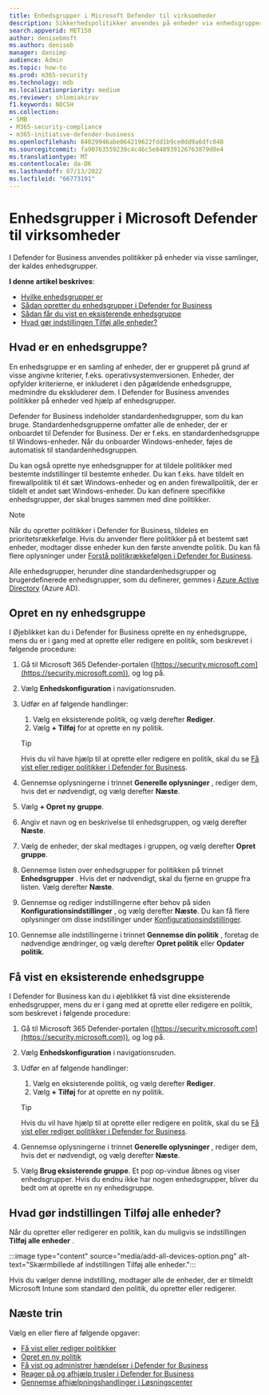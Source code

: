 ```yaml
---
title: Enhedsgrupper i Microsoft Defender til virksomheder
description: Sikkerhedspolitikker anvendes på enheder via enhedsgrupper i Defender for Business.
search.appverid: MET150
author: denisebmsft
ms.author: deniseb
manager: dansimp
audience: Admin
ms.topic: how-to
ms.prod: m365-security
ms.technology: mdb
ms.localizationpriority: medium
ms.reviewer: shlomiakirav
f1.keywords: NOCSH
ms.collection:
- SMB
- M365-security-compliance
- m365-initiative-defender-business
ms.openlocfilehash: 84029946abe064219622fdd1b9ce0dd9a6dfc048
ms.sourcegitcommit: fa90763559239c4c46c5e848939126763879d8e4
ms.translationtype: MT
ms.contentlocale: da-DK
ms.lasthandoff: 07/13/2022
ms.locfileid: "66773191"
---
```

# <a name="device-groups-in-microsoft-defender-for-business"></a>Enhedsgrupper i Microsoft Defender til virksomheder

I Defender for Business anvendes politikker på enheder via visse samlinger, der kaldes enhedsgrupper. 

**I denne artikel beskrives**:  

- [Hvilke enhedsgrupper er](#what-is-a-device-group)   
- [Sådan opretter du enhedsgrupper i Defender for Business](#create-a-new-device-group)
- [Sådan får du vist en eksisterende enhedsgruppe](#view-an-existing-device-group)
- [Hvad gør indstillingen Tilføj alle enheder?](#what-does-the-add-all-devices-option-do)


## <a name="what-is-a-device-group"></a>Hvad er en enhedsgruppe?

En enhedsgruppe er en samling af enheder, der er grupperet på grund af visse angivne kriterier, f.eks. operativsystemversionen. Enheder, der opfylder kriterierne, er inkluderet i den pågældende enhedsgruppe, medmindre du ekskluderer dem. I Defender for Business anvendes politikker på enheder ved hjælp af enhedsgrupper.

Defender for Business indeholder standardenhedsgrupper, som du kan bruge. Standardenhedsgrupperne omfatter alle de enheder, der er onboardet til Defender for Business. Der er f.eks. en standardenhedsgruppe til Windows-enheder. Når du onboarder Windows-enheder, føjes de automatisk til standardenhedsgruppen.

Du kan også oprette nye enhedsgrupper for at tildele politikker med bestemte indstillinger til bestemte enheder. Du kan f.eks. have tildelt en firewallpolitik til ét sæt Windows-enheder og en anden firewallpolitik, der er tildelt et andet sæt Windows-enheder. Du kan definere specifikke enhedsgrupper, der skal bruges sammen med dine politikker.

> [!NOTE]
> Når du opretter politikker i Defender for Business, tildeles en prioritetsrækkefølge. Hvis du anvender flere politikker på et bestemt sæt enheder, modtager disse enheder kun den første anvendte politik. Du kan få flere oplysninger under [Forstå politikrækkefølgen i Defender for Business](mdb-policy-order.md).

Alle enhedsgrupper, herunder dine standardenhedsgrupper og brugerdefinerede enhedsgrupper, som du definerer, gemmes i [Azure Active Directory](/azure/active-directory/fundamentals/active-directory-whatis) (Azure AD).

## <a name="create-a-new-device-group"></a>Opret en ny enhedsgruppe

I Øjeblikket kan du i Defender for Business oprette en ny enhedsgruppe, mens du er i gang med at oprette eller redigere en politik, som beskrevet i følgende procedure: 

1. Gå til Microsoft 365 Defender-portalen ([https://security.microsoft.com](https://security.microsoft.com)), og log på.

2. Vælg **Enhedskonfiguration** i navigationsruden. 

3. Udfør en af følgende handlinger:

    1. Vælg en eksisterende politik, og vælg derefter **Rediger**.
    2. Vælg **+ Tilføj** for at oprette en ny politik.

    > [!TIP]
    > Hvis du vil have hjælp til at oprette eller redigere en politik, skal du se [Få vist eller rediger politikker i Defender for Business](mdb-view-edit-policies.md).

4. Gennemse oplysningerne i trinnet **Generelle oplysninger** , rediger dem, hvis det er nødvendigt, og vælg derefter **Næste**.

5. Vælg **+ Opret ny gruppe**. 

6. Angiv et navn og en beskrivelse til enhedsgruppen, og vælg derefter **Næste**.

7. Vælg de enheder, der skal medtages i gruppen, og vælg derefter **Opret gruppe**.

8. Gennemse listen over enhedsgrupper for politikken på trinnet **Enhedsgrupper** . Hvis det er nødvendigt, skal du fjerne en gruppe fra listen. Vælg derefter **Næste**.

9. Gennemse og rediger indstillingerne efter behov på siden **Konfigurationsindstillinger** , og vælg derefter **Næste**. Du kan få flere oplysninger om disse indstillinger under [Konfigurationsindstillinger](mdb-next-gen-configuration-settings.md).

10. Gennemse alle indstillingerne i trinnet **Gennemse din politik** , foretag de nødvendige ændringer, og vælg derefter **Opret politik** eller **Opdater politik**.

## <a name="view-an-existing-device-group"></a>Få vist en eksisterende enhedsgruppe

I Defender for Business kan du i øjeblikket få vist dine eksisterende enhedsgrupper, mens du er i gang med at oprette eller redigere en politik, som beskrevet i følgende procedure: 

1. Gå til Microsoft 365 Defender-portalen ([https://security.microsoft.com](https://security.microsoft.com)), og log på.

2. Vælg **Enhedskonfiguration** i navigationsruden. 

3. Udfør en af følgende handlinger:

    1. Vælg en eksisterende politik, og vælg derefter **Rediger**.
    2. Vælg **+ Tilføj** for at oprette en ny politik.

    > [!TIP]
    > Hvis du vil have hjælp til at oprette eller redigere en politik, skal du se [Få vist eller rediger politikker i Defender for Business](mdb-view-edit-policies.md).

4. Gennemse oplysningerne i trinnet **Generelle oplysninger** , rediger dem, hvis det er nødvendigt, og vælg derefter **Næste**.

5. Vælg **Brug eksisterende gruppe**. Et pop op-vindue åbnes og viser enhedsgrupper. Hvis du endnu ikke har nogen enhedsgrupper, bliver du bedt om at oprette en ny enhedsgruppe.

## <a name="what-does-the-add-all-devices-option-do"></a>Hvad gør indstillingen Tilføj alle enheder?

Når du opretter eller redigerer en politik, kan du muligvis se indstillingen **Tilføj alle enheder** .

:::image type="content" source="media/add-all-devices-option.png" alt-text="Skærmbillede af indstillingen Tilføj alle enheder.":::

Hvis du vælger denne indstilling, modtager alle de enheder, der er tilmeldt Microsoft Intune som standard den politik, du opretter eller redigerer. 

## <a name="next-steps"></a>Næste trin

Vælg en eller flere af følgende opgaver:

- [Få vist eller rediger politikker](mdb-view-edit-policies.md)
- [Opret en ny politik](mdb-create-new-policy.md)
- [Få vist og administrer hændelser i Defender for Business](mdb-view-manage-incidents.md)
- [Reager på og afhjælp trusler i Defender for Business](mdb-respond-mitigate-threats.md)
- [Gennemse afhjælpningshandlinger i Løsningscenter](mdb-review-remediation-actions.md)